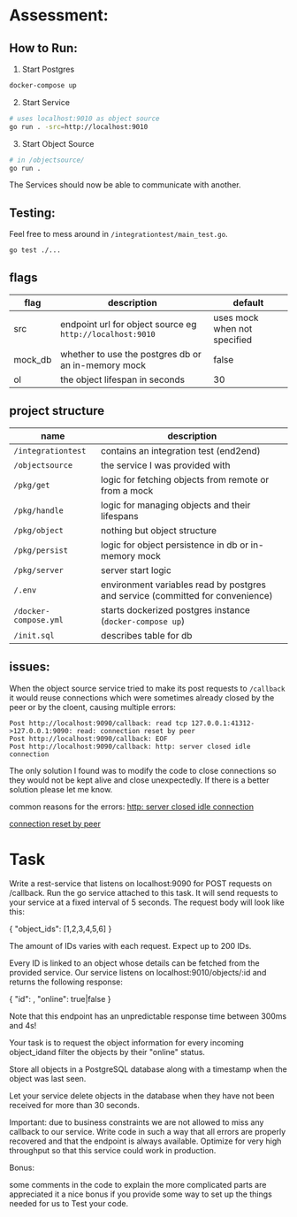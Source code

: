 # Assessment:

## How to Run:

1. Start Postgres

```bash
docker-compose up
```

2. Start Service

```bash
# uses localhost:9010 as object source
go run . -src=http://localhost:9010
```

3. Start Object Source

```bash
# in /objectsource/
go run .
```

The Services should now be able to communicate with another.

## Testing:

Feel free to mess around in `/integrationtest/main_test.go`.

```bash
go test ./...
```

## flags

| flag    | description                                               | default                      |
| ------- | --------------------------------------------------------- | ---------------------------- |
| src     | endpoint url for object source eg `http://localhost:9010` | uses mock when not specified |
| mock_db | whether to use the postgres db or an in-memory mock       | false                        |
| ol      | the object lifespan in seconds                            | 30                           |

## project structure

| name                  | description                                                                    |
| --------------------- | ------------------------------------------------------------------------------ |
| `/integrationtest`    | contains an integration test (end2end)                                         |
| `/objectsource`       | the service I was provided with                                                |
| `/pkg/get`            | logic for fetching objects from remote or from a mock                          |
| `/pkg/handle`         | logic for managing objects and their lifespans                                 |
| `/pkg/object`         | nothing but object structure                                                   |
| `/pkg/persist`        | logic for object persistence in db or in-memory mock                           |
| `/pkg/server`         | server start logic                                                             |
| `/.env`               | environment variables read by postgres and service (committed for convenience) |
| `/docker-compose.yml` | starts dockerized postgres instance (`docker-compose up`)                      |
| `/init.sql`           | describes table for db                                                         |

## issues:

When the object source service tried to make its post requests to `/callback` it would reuse connections which were sometimes already closed by the peer or by the cloent, causing multiple errors:

```
Post http://localhost:9090/callback: read tcp 127.0.0.1:41312->127.0.0.1:9090: read: connection reset by peer
Post http://localhost:9090/callback: EOF
Post http://localhost:9090/callback: http: server closed idle connection
```

The only solution I found was to modify the code to close connections so they would not be kept alive and close unexpectedly. If there is a better solution please let me know.

common reasons for the errors:
[http: server closed idle connection](https://stackoverflow.com/questions/42847294/how-to-catch-http-server-closed-idle-connection-error)

[connection reset by peer](https://stackoverflow.com/questions/37774624/go-http-get-concurrency-and-connection-reset-by-peer)

# Task

Write a rest-service that listens on localhost:9090 for POST requests on /callback.
Run the go service attached to this task. It will send requests to your service
at a fixed interval of 5 seconds. The request body will look like this:

{
"object_ids": [1,2,3,4,5,6]
}

The amount of IDs varies with each request. Expect up to 200 IDs.

Every ID is linked to an object whose details can be fetched from the provided
service. Our service listens on localhost:9010/objects/:id and returns the
following response:

{
"id": <id>,
"online": true|false
}

Note that this endpoint has an unpredictable response time between 300ms and 4s!

Your task is to request the object information for every incoming object_idand
filter the objects by their "online" status.

Store all objects in a PostgreSQL database along with a timestamp when
the object was last seen.

Let your service delete objects in the database when they have not been
received for more than 30 seconds.

Important: due to business constraints we are not allowed to miss any callback to
our service. Write code in such a way that all errors are properly recovered
and that the endpoint is always available. Optimize for very high throughput
so that this service could work in production.

Bonus:

some comments in the code to explain the more complicated parts are appreciated
it a nice bonus if you provide some way to set up the things needed for us to
Test your code.
